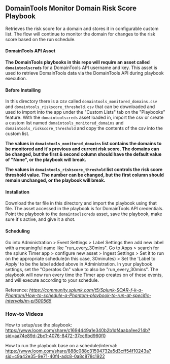 ## DomainTools Monitor Domain Risk Score Playbook

Retrieves the risk score for a domain and stores it in configurable custom list. The flow will continue to monitor the domain for changes to the risk score based on the run schedule.

#### DomainTools API Asset

**The DomainTools playbooks in this repo will require an asset called `domaintoolscreds`** for a DomainTools API username and key. This asset is used to retrieve DomainTools data via the DomainTools API during playbook execution. 
<br>

#### Before Installing

In this directory there is a csv called `domaintools_monitored_domains.csv` and `domaintools_riskscore_threshold.csv` that can be downloaded and used to import into the app under the "Custom Lists" tab on the "Playbooks" feature. With the `domaintoolscreds` asset loaded in, import the csv or create a custom list named `domaintools_monitored_domains` and `domaintools_riskscore_threshold` and copy the contents of the csv into the custom list.

**The values in `domaintools_monitored_domains` list contains the domains to be monitored and it's previous and current risk score. The domains can be changed, but the first & second column should have the default value of "None", or the playbook will break.**

**The values in `domaintools_riskscore_threshold` list controls the risk score threshold value. The number can be changed, but the first column should remain unchanged, or the playbook will break.**

#### Installation

Download the tar file in this directory and import the playbook using that file. The asset accessed in the playbook is for DomainTools API credentials. Point the playbook to the `domaintoolscreds` asset, save the playbook, make sure it's active, and give it a shot.


#### Scheduling
Go into Administration > Event Settings > Label Settings then add new label with a meaningful name like "run_every_30mins". Go to Apps > search for the splunk Timer app > configure new asset > Ingest Settings > Set it to run on the appropriate schedule(in this case, 30minutes) > Set the 'Label to Apply' to be the label added above in Administration. In your playbook settings, set the "Operatos On" value to also be "run_every_30mins". 
The playbook will now run every time the Timer app creates on of these events, and will execute according to your schedule. 

Reference: _https://community.splunk.com/t5/Splunk-SOAR-f-k-a-Phantom/How-to-schedule-a-Phantom-playbook-to-run-at-specific-intervals/m-p/500565_

### How-to Videos
How to setup/use the playbook: https://www.loom.com/share/c1694449a1e340b2b1df4aaba1ee214b?sid=aa74e89d-2bc1-4076-8472-37cc6bd960f0

How to run the playbook base on a schedule/interval: https://www.loom.com/share/888c088c31594732a5d3cff54f10243a?sid=c9a42e35-9e71-40f4-adc8-0a8c878c1922
